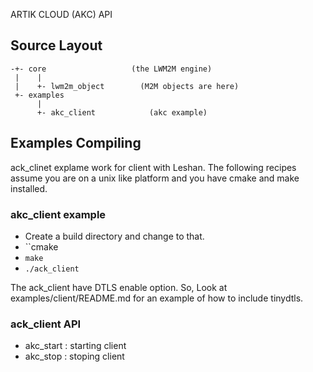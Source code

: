 ARTIK CLOUD (AKC) API

Source Layout
-------------
    -+- core                   (the LWM2M engine)
     |    |
     |    +- lwm2m_object        (M2M objects are here)
     +- examples
          |
          +- akc_client            (akc example)


Examples Compiling
--------
ack_clinet explame work for client with Leshan.
The following recipes assume you are on a unix like platform and you have cmake and make installed.

### akc_client example
 * Create a build directory and change to that.
 * ``cmake
 * ``make``
 * ``./ack_client``

The ack_client  have DTLS enable option.
So, Look at examples/client/README.md for an example of how
to include tinydtls.

### ack_client API
 * akc_start : starting client
 * akc_stop : stoping client

